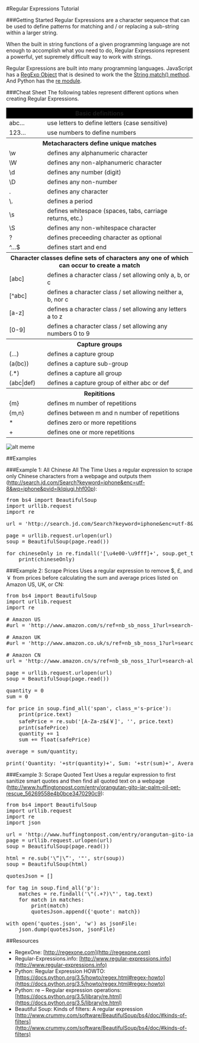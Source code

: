 #Regular Expressions Tutorial

###Getting Started
Regular Expressions are a character sequence that can be used to define patterns for matching and / or replacing a sub-string within a larger string. 

When the built in string functions of a given programming language are not enough to accomplish what you need to do, Regular Expressions represent a powerful, yet supremely difficult way to work with strings.

Regular Expressions are built into many programming languages. JavaScript has a [RegExp Object](http://www.w3schools.com/jsref/jsref_obj_regexp.asp) that is desined to work the the [String match() method](http://www.w3schools.com/jsref/jsref_match.asp). And Python has the [re module](https://docs.python.org/3.5/library/re.html).

###Cheat Sheet
The following tables represent different options when creating Regular Expressions.

<table width="100%">
<tr>
<th colspan="2" style="background-color:black">Basic definitions</th>
</tr>
<tr>
<td>abc…</td><td>use letters to define letters (case sensitive)</td>
</tr>
<tr>
<td>123…</td><td>use numbers to define numbers</td>
</tr>

<tr>
<th colspan="2" class="header">Metacharacters define unique matches</th>
</tr>
<tr>
<td>\w</td><td>defines any alphanumeric character</td>
</tr>
<tr>
<td>\W</td><td>defines any non-alphanumeric character</td>
</tr>
<tr>
<td>\d</td><td>defines any number (digit)</td>
</tr>
<tr>
<td>\D</td><td>defines any non-number</td>
</tr>
<tr>
<td>.</td><td>defines any character</td>
</tr>
<tr>
<td>\.</td><td>defines a period</td>
</tr>
<tr>
<td>\s</td><td>defines whitespace (spaces, tabs, carriage returns, etc.)</td>
</tr>
<tr>
<td>\S</td><td>defines any non-whitespace character</td>
</tr>
<tr>
<td>?</td><td>defines preceeding character as optional</td>
</tr>
<tr>
<td>^…$</td><td>defines start and end</td>
</tr>

<tr>
<th colspan="2" class="header">Character classes define sets of characters any one of which can occur to create a match</th>
</tr>
<tr>
<td>[abc]</td><td>defines a character class / set allowing only a, b, or c</td>
</tr>
<tr>
<td>[^abc]</td><td>defines a character class / set allowing neither a, b, nor c</td>
</tr>
<tr>
<td>[a-z]</td><td>defines a character class / set allowing any letters a to z</td>
</tr>
<tr>
<td>[0-9]</td><td>defines a character class / set allowing any numbers 0 to 9</td>
</tr>

<tr>
<th colspan="2" class="header">Capture groups</th>
</tr>
<tr>
<td>(…)</td><td>defines a capture group</td>
</tr>
<tr>
<td>(a(bc))</td><td>defines a capture sub-group</td>
</tr>
<tr>
<td>(.*)</td><td>defines a capture all group</td>
</tr>
<tr>
<td>(abc|def)</td><td>defines a capture group of either abc or def</td>
</tr>

<tr>
<th colspan="2" class="header">Repititions</th>
</tr>
<tr>
<td>{m}</td><td>defines m number of repetitions</td>
</tr>
<tr>
<td>{m,n}</td><td>defines between m and n number of repetitions</td>
</tr>
<tr>
<td>*</td><td>defines zero or more repetitions</td>
</tr>
<tr>
<td>+</td><td>defines one or more repetitions</td>
</tr>
</table>

![alt meme](http://www.quickmeme.com/img/28/28267ccca83716ccddc3a2e194e8b0052cae3a204de3f37928a20e8ff4f0ee65.jpg)

##Examples

###Example 1: All Chinese All The Time
Uses a regular expression to scrape only Chinese characters from a webpage and outputs them (http://search.jd.com/Search?keyword=iphone&enc=utf-8&wq=iphone&pvid=lklqiugi.hhf00p):

<pre>
from bs4 import BeautifulSoup
import urllib.request
import re

url = 'http://search.jd.com/Search?keyword=iphone&enc=utf-8&wq=iphone&pvid=lklqiugi.hhf00p'

page = urllib.request.urlopen(url)
soup = BeautifulSoup(page.read())

for chineseOnly in re.findall('[\u4e00-\u9fff]+', soup.get_text()):
    print(chineseOnly)
</pre>

###Example 2: Scrape Prices 
Uses a regular expression to remove $, £, and ￥ from prices before calculating the sum and average prices listed on Amazon US, UK, or CN:

<pre>
from bs4 import BeautifulSoup
import urllib.request
import re

# Amazon US
#url = 'http://www.amazon.com/s/ref=nb_sb_noss_1?url=search-alias%3Daps&field-keywords=clay+shirky&rh=i%3Aaps%2Ck%3Aclay+shirky'

# Amazon UK
#url = 'http://www.amazon.co.uk/s/ref=nb_sb_noss_1?url=search-alias%3Daps&field-keywords=clay+shirky'

# Amazon CN
url = 'http://www.amazon.cn/s/ref=nb_sb_noss_1?url=search-alias%3Daps&field-keywords=clay+shirky'

page = urllib.request.urlopen(url)
soup = BeautifulSoup(page.read())

quantity = 0
sum = 0

for price in soup.find_all('span', class_='s-price'):
	print(price.text)
	safePrice = re.sub('[A-Za-z$£￥]', '', price.text)
	print(safePrice)
	quantity += 1
	sum += float(safePrice)

average = sum/quantity;

print('Quantity: '+str(quantity)+', Sum: '+str(sum)+', Average: '+str(average))
</pre>

###Example 3: Scrape Quoted Text
Uses a regular expression to first sanitize smart quotes and then find all quoted text on a webpage (http://www.huffingtonpost.com/entry/orangutan-gito-iar-palm-oil-pet-rescue_56269558e4b0bce3470290c9):

<pre>
from bs4 import BeautifulSoup
import urllib.request
import re
import json

url = 'http://www.huffingtonpost.com/entry/orangutan-gito-iar-palm-oil-pet-rescue_56269558e4b0bce3470290c9'
page = urllib.request.urlopen(url)
soup = BeautifulSoup(page.read())

html = re.sub('\“|\”', '"', str(soup))
soup = BeautifulSoup(html)

quotesJson = []

for tag in soup.find_all('p'):
	matches = re.findall('\"(.+?)\"', tag.text)
	for match in matches:
		print(match)
		quotesJson.append({'quote': match})

with open('quotes.json', 'w') as jsonFile:
	json.dump(quotesJson, jsonFile)
</pre>

##Resources

* RegexOne: [http://regexone.com](http://regexone.com)
* Regular-Expressions.info: [http://www.regular-expressions.info](http://www.regular-expressions.info)
* Python: Regular Expression HOWTO: [https://docs.python.org/3.5/howto/regex.html#regex-howto](https://docs.python.org/3.5/howto/regex.html#regex-howto)
* Python: re – Regular expression operations: [https://docs.python.org/3.5/library/re.html](https://docs.python.org/3.5/library/re.html)
* Beautiful Soup: Kinds of filters: A regular expression [http://www.crummy.com/software/BeautifulSoup/bs4/doc/#kinds-of-filters](http://www.crummy.com/software/BeautifulSoup/bs4/doc/#kinds-of-filters)
